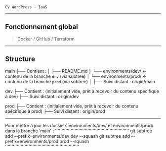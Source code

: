     CV WordPress - IaaS
__________________________

Fonctionnement global
---------
> Docker / GitHub / Terraform
---------


Structure
---------

main
├── Contient :
│   ├── README.md
│   └── environments/dev/ ← contenu de la branche `dev` (via subtree)
│   └── environments/prod/ ← contenu de la branche `prod` (via subtree)
│
├── Suivi distant : origin/main

dev
├── Contient : (initialement vide, prêt à recevoir du contenu spécifique à dev)
├── Suivi distant : origin/dev

prod
├── Contient : (initialement vide, prêt à recevoir du contenu spécifique à prod)
├── Suivi distant : origin/prod

--------



Pour mettre à jour les dossiers environments/dev/ et environments/prod/ dans la branche 'main' :
'''''''''''''''''''''''''''''''''''''''''''''''''''''''''
git subtree add --prefix=environments/dev dev --squash
git subtree add --prefix=environments/prod prod --squash
'''''''''''''''''''''''''''''''''''''''''''''''''''''''''